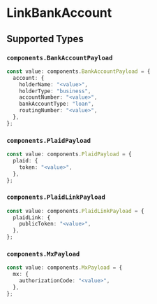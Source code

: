 # LinkBankAccount


## Supported Types

### `components.BankAccountPayload`

```typescript
const value: components.BankAccountPayload = {
  account: {
    holderName: "<value>",
    holderType: "business",
    accountNumber: "<value>",
    bankAccountType: "loan",
    routingNumber: "<value>",
  },
};
```

### `components.PlaidPayload`

```typescript
const value: components.PlaidPayload = {
  plaid: {
    token: "<value>",
  },
};
```

### `components.PlaidLinkPayload`

```typescript
const value: components.PlaidLinkPayload = {
  plaidLink: {
    publicToken: "<value>",
  },
};
```

### `components.MxPayload`

```typescript
const value: components.MxPayload = {
  mx: {
    authorizationCode: "<value>",
  },
};
```

